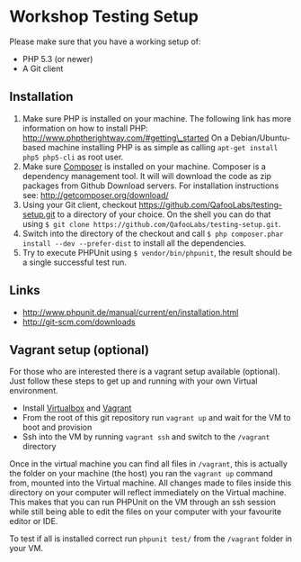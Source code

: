 # Workshop Testing Setup

Please make sure that you have a working setup of:

* PHP 5.3 (or newer)
* A Git client

## Installation

1. Make sure PHP is installed on your machine. The following link has more information on how to install PHP:
   http://www.phptherightway.com/#getting\_started
   On a Debian/Ubuntu-based machine installing PHP is as simple as calling `apt-get install php5 php5-cli` as root user.
2. Make sure [Composer](http://getcomposer.org/) is installed on your machine.
   Composer is a dependency management tool. It will will download the code as
   zip packages from Github Download servers. For installation instructions
   see: http://getcomposer.org/download/
3. Using your Git client, checkout https://github.com/QafooLabs/testing-setup.git to a directory of your
   choice. On the shell you can do that using `$ git clone https://github.com/QafooLabs/testing-setup.git`.
4. Switch into the directory of the checkout and call `$ php composer.phar install --dev --prefer-dist`
   to install all the dependencies.
5. Try to execute PHPUnit using `$ vendor/bin/phpunit`, the result should be a single successful test run.

## Links

* http://www.phpunit.de/manual/current/en/installation.html
* http://git-scm.com/downloads

## Vagrant setup (optional)

For those who are interested there is a vagrant setup available (optional).
Just follow these steps to get up and running with your own Virtual environment.

* Install [Virtualbox](https://www.virtualbox.org/) and [Vagrant](http://www.vagrantup.com)
* From the root of this git repository run `vagrant up` and wait for the VM to boot and provision
* Ssh into the VM by running `vagrant ssh` and switch to the `/vagrant` directory

Once in the virtual machine you can find all files in `/vagrant`, this is actually the folder on your machine (the host) you ran the `vagrant up` command from, mounted into the Virtual machine. All changes made to files inside this directory on your computer will reflect immediately on the Virtual machine. This makes that you can run PHPUnit on the VM through an ssh session while still being able to edit the files on your computer with your favourite editor or IDE.

To test if all is installed correct run `phpunit test/` from the `/vagrant` folder in your VM.
